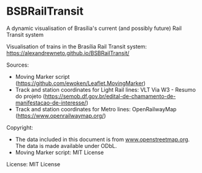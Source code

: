 # BSBRailTransit
A dynamic visualisation of Brasília's current (and possibly future) Rail Transit system


Visualisation of trains in the Brasília Rail Transit system: https://alexandrewneto.github.io/BSBRailTransit/

Sources:
- Moving Marker script (https://github.com/ewoken/Leaflet.MovingMarker)
- Track and station coordinates for Light Rail lines: VLT Via W3 - Resumo do projeto (https://semob.df.gov.br/edital-de-chamamento-de-manifestacao-de-interesse/)
- Track and station coordinates for Metro lines: OpenRailwayMap (https://www.openrailwaymap.org/)

Copyright:
- The data included in this document is from www.openstreetmap.org. The data is made available under ODbL.
- Moving Marker script: MIT License

License: MIT License
